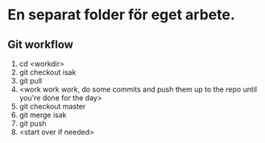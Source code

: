 # En separat folder för eget arbete.


## Git workflow
1. cd \<workdir\>
2. git checkout isak 
3. git pull
4. \<work work work, do some commits and push them up to the repo until you're done for the day\>
5. git checkout master
7. git merge isak 
8. git push
9. \<start over if needed\>
